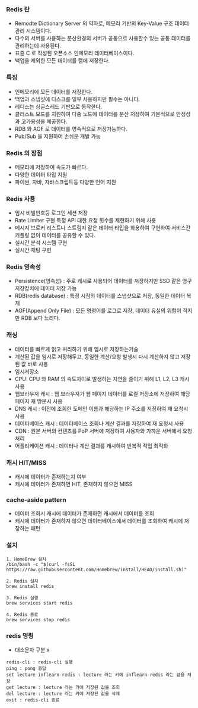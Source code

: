 
### Redis 란

* Remodte Dictionary Server 의 약자로, 메모리 기반의 Key-Value 구조 데이터 관리 시스템이다.
* 다수의 서버를 사용하는 분산환경의 서버가 공통으로 사용할수 있는 공통 데이터를 관리하는데 사용된다.
* 표쥰 C 로 작성된 오픈소스 인메모리 데이터베이스이다.
* 백업을 제외한 모든 데이터를 램에 저장한다.

### 특징

* 인메모리에 모든 데이터를 저장한다.
* 백업과 스냅샷에 디스크를 일부 사용하지만 필수는 아니다.
* 레디스는 싱글스레드 기반으로 동작한다.
* 클러스트 모드를 지원하여 다중 노드에 데이터를 분산 저장하여 기본적으로 안정성과 고가용성을 제공한다.
* RDB 와 AOF 로 데이터를 영속적으로 저장가능하다.
* Pub/Sub 을 지원하여 손쉬운 개발 가능

### Redis 의 장점

* 메모리에 저장하여 속도가 빠르다.
* 다양한 데이터 타입 지원
* 파이썬, 자바, 자바스크립트등 다양한 언어 지원

### Redis 사용

* 임시 비빌번호등 로그인 세션 저장
* Rate Limiter 구현 특정 API 대한 요청 횟수를 제한하기 위해 사용
* 메시지 브로커 리스트나 스트림지 같은 데이터 타입을 화용하여 구현하여 서비스간 커플링 없이 데이터를 공유할 수 있다.
* 실시간 분석 시스템 구현
* 실시간 채팅 구현

### Redis 영속성

* Persistence(영속성) : 주로 캐시로 사용되어 데이터를 저장하지만 SSD 같은 영구저장장치에 데이터 저장 가능
* RDB(redis database) : 특정 시점의 데이터를 스냅샷으로 저장, 동일한 데이터 복제
* AOF(Append Only File) : 모든 명령어를 로그로 저장, 데이터 유실의 위험이 적지만 RDB 보다 느리다.

### 캐싱

* 데이터를 빠르게 읽고 처리하기 위해 임시로 저장하는기술
* 계산된 값을 임시로 저장해두고, 동일한 계산/요청 발생시 다시 계산하지 않고 저장된 값 바로 사용
* 임시저장소
* CPU: CPU 와 RAM 의 속도차이로 발생하는 지연을 줄이기 위해 L1, L2, L3 캐시 사용
* 웹브라우저 캐시 : 웹 브라우저가 웹 페이지 데이터를 로컬 저장소에 저장하여 해당 페이지 재 방문시 사용
* DNS 캐시 : 이전에 조회한 도메인 이름과 해당하는 IP 주소를 저장하여 재 요청시 사용
* 데이터베이스 캐시 : 데이터베이스 조회나 계산 결과를 저장하여 재 요청시 사용
* CDN : 원본 서버의 컨텐츠를 PoP 서버에 저장하여 사용자와 가까운 서버에서 요청 처리
* 어플리케이션 캐시 : 데이터나 계산 결과를 캐시하여 반복적 작업 최적화

### 캐시 HIT/MISS

* 캐시에 데이터가 존재하는지 여부
* 캐시에 데이터가 존재하면 HIT, 존재하지 않으면 MISS

### cache-aside pattern

* 데이터 조회시 캐시에 데이터가 존재하면 캐시에서 데이터를 조회
* 캐시에 데이터가 존재하지 않으면 데이터베이스에서 데이터를 조회하여 캐시에 저장하는 패턴

### 설치

```
1. HomeBrew 설치
/bin/bash -c "$(curl -fsSL https://raw.githubusercontent.com/Homebrew/install/HEAD/install.sh)"

2. Redis 설치
brew install redis

3. Redis 실행
brew services start redis

4. Redis 종료
brew services stop redis
```

### redis 명령

* 대소문자 구분 x 
```
redis-cli : redis-cli 실행
ping : pong 응답
set lecture inflearn-redis : lecture 라는 키에 inflearn-redis 라는 값을 저장
get lecture : lecture 라는 키에 저장된 값을 조회
del lecture : lecture 라는 키에 저장된 값을 삭제
exit : redis-cli 종료
```